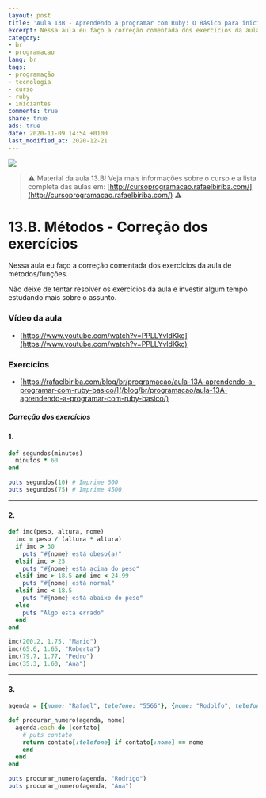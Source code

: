 ```yaml
---
layout: post
title: 'Aula 13B - Aprendendo a programar com Ruby: O Básico para iniciantes'
excerpt: Nessa aula eu faço a correção comentada dos exercícios da aula de métodos/funções. Este é o material da aula 13B do curso aprendendo a programar com ruby, o básico para iniciantes. Nunca é tarde para começar a programar! Eu criei um curso gratuito, fácil e didático voltado para iniciantes. Confira mais informações aqui nessa publicação.
category:
- br
- programacao
lang: br
tags:
- programação
- tecnologia
- curso
- ruby
- iniciantes
comments: true
share: true
ads: true
date: 2020-11-09 14:54 +0100
last_modified_at: 2020-12-21
---
```

![](/blog/images/curso_ruby_basico/banner-curso-ruby-13B.jpg)

> :warning: Material da aula 13.B! Veja mais informações sobre o curso e a lista completa das aulas em: [http://cursoprogramacao.rafaelbiriba.com/](http://cursoprogramacao.rafaelbiriba.com/) :warning:

# 13.B. Métodos - Correção dos exercícios

Nessa aula eu faço a correção comentada dos exercícios da aula de métodos/funções.

Não deixe de tentar resolver os exercícios da aula e investir algum tempo estudando mais sobre o assunto.

### Vídeo da aula

- [https://www.youtube.com/watch?v=PPLLYvldKkc](https://www.youtube.com/watch?v=PPLLYvldKkc)

### Exercícios

- [https://rafaelbiriba.com/blog/br/programacao/aula-13A-aprendendo-a-programar-com-ruby-basico/](/blog/br/programacao/aula-13A-aprendendo-a-programar-com-ruby-basico/)

##### Correção dos exercícios

#### 1.

```ruby
def segundos(minutos)
  minutos * 60
end

puts segundos(10) # Imprime 600
puts segundos(75) # Imprime 4500
```

---

#### 2.

```ruby
def imc(peso, altura, nome)
  imc = peso / (altura * altura)
  if imc > 30
    puts "#{nome} está obeso(a)"
  elsif imc > 25
    puts "#{nome} está acima do peso"
  elsif imc > 18.5 and imc < 24.99
    puts "#{nome} está normal"
  elsif imc < 18.5
    puts "#{nome} está abaixo do peso"
  else
    puts "Algo está errado"
  end
end

imc(200.2, 1.75, "Mario")
imc(65.6, 1.65, "Roberta")
imc(79.7, 1.77, "Pedro")
imc(35.3, 1.60, "Ana")
```
---

#### 3.

```ruby
agenda = [{nome: "Rafael", telefone: "5566"}, {nome: "Rodolfo", telefone: "9988"}, {nome: "Romário", telefone: "2299"}, {nome: "Ana", telefone: "1634"}, {nome: "Rodrigo", telefone: "9533"}]

def procurar_numero(agenda, nome)
  agenda.each do |contato|
    # puts contato
    return contato[:telefone] if contato[:nome] == nome
    end
  end
end

puts procurar_numero(agenda, "Rodrigo")
puts procurar_numero(agenda, "Ana")
```

